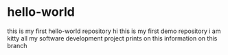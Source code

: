 # hello-world
this is my first hello-world repository
hi this is my first demo repository
i am kitty 
all my software development project prints on this information on this branch
